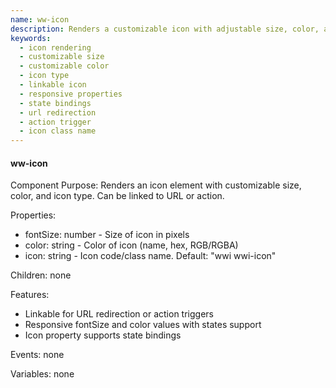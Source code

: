```yaml
---
name: ww-icon
description: Renders a customizable icon with adjustable size, color, and type, linkable to URL/action for interactive functionality.
keywords:
  - icon rendering
  - customizable size
  - customizable color
  - icon type
  - linkable icon
  - responsive properties
  - state bindings
  - url redirection
  - action trigger
  - icon class name
---
```


#### ww-icon

Component Purpose: Renders an icon element with customizable size, color, and icon type. Can be linked to URL or action.

Properties:
- fontSize: number - Size of icon in pixels
- color: string - Color of icon (name, hex, RGB/RGBA)
- icon: string - Icon code/class name. Default: "wwi wwi-icon"

Children: none

Features:
- Linkable for URL redirection or action triggers
- Responsive fontSize and color values with states support
- Icon property supports state bindings

Events: none

Variables: none